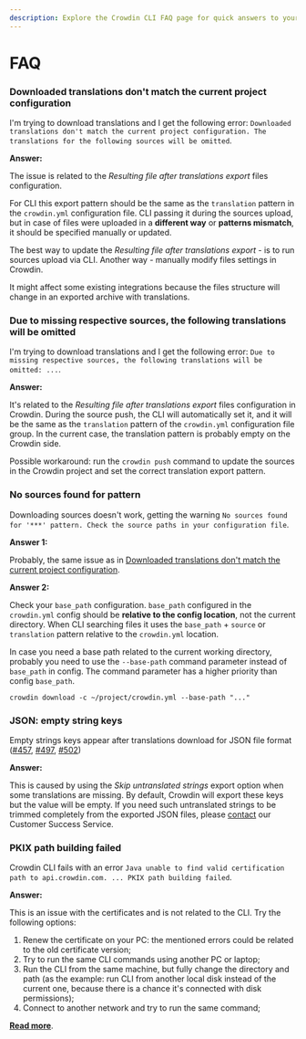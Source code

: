 ```yaml
---
description: Explore the Crowdin CLI FAQ page for quick answers to your questions. Find troubleshooting tips to optimize your Crowdin CLI experience.
---
```


# FAQ

### Downloaded translations don't match the current project configuration

I'm trying to download translations and I get the following error: `Downloaded translations don't match the current project configuration. The translations for the following sources will be omitted`.

**Answer:**

The issue is related to the *Resulting file after translations export* files configuration.

For CLI this export pattern should be the same as the `translation` pattern in the `crowdin.yml` configuration file. CLI passing it during the sources upload, but in case of files were uploaded in a **different way** or **patterns mismatch**, it should be specified manually or updated.

The best way to update the *Resulting file after translations export* - is to run sources upload via CLI. Another way - manually modify files settings in Crowdin.

It might affect some existing integrations because the files structure will change in an exported archive with translations.

### Due to missing respective sources, the following translations will be omitted

I'm trying to download translations and I get the following error: `Due to missing respective sources, the following translations will be omitted: ...`.

**Answer:**

It's related to the *Resulting file after translations export* files configuration in Crowdin. During the source push, the CLI will automatically set it, and it will be the same as the `translation` pattern of the `crowdin.yml` configuration file group. In the current case, the translation pattern is probably empty on the Crowdin side.

Possible workaround: run the `crowdin push` command to update the sources in the Crowdin project and set the correct translation export pattern.

### No sources found for pattern

Downloading sources doesn't work, getting the warning `No sources found for '***' pattern. Check the source paths in your configuration file`.

**Answer 1:**

Probably, the same issue as in [Downloaded translations don't match the current project configuration](/faq#downloaded-translations-dont-match-the-current-project-configuration).

**Answer 2:**

Check your `base_path` configuration. `base_path` configured in the `crowdin.yml` config should be **relative to the config location**, not the current directory. When CLI searching files it uses the `base_path` + `source` or `translation` pattern relative to the `crowdin.yml` location.

In case you need a base path related to the current working directory, probably you need to use the `--base-path` command parameter instead of `base_path` in config. The command parameter has a higher priority than config `base_path`.

```console
crowdin download -c ~/project/crowdin.yml --base-path "..."
```

### JSON: empty string keys

Empty strings keys appear after translations download for JSON file format ([#457](https://github.com/crowdin/crowdin-cli/issues/457), [#497](https://github.com/crowdin/crowdin-cli/issues/497), [#502](https://github.com/crowdin/crowdin-cli/issues/502))

**Answer:**

This is caused by using the *Skip untranslated strings* export option when some translations are missing. By default, Crowdin will export these keys but the value will be empty. If you need such untranslated strings to be trimmed completely from the exported JSON files, please [contact](https://crowdin.com/contacts) our Customer Success Service.

### PKIX path building failed

Crowdin CLI fails with an error `Java unable to find valid certification path to api.crowdin.com. ... PKIX path building failed`.

**Answer:**

This is an issue with the certificates and is not related to the CLI. Try the following options:

1) Renew the certificate on your PC: the mentioned errors could be related to the old certificate version;
2) Try to run the same CLI commands using another PC or laptop;
3) Run the CLI from the same machine, but fully change the directory and path (as the example: run CLI from another local disk instead of the current one, because there is a chance it's connected with disk permissions);
4) Connect to another network and try to run the same command;

[**Read more**](https://stackoverflow.com/questions/21076179/pkix-path-building-failed-and-unable-to-find-valid-certification-path-to-requ).
